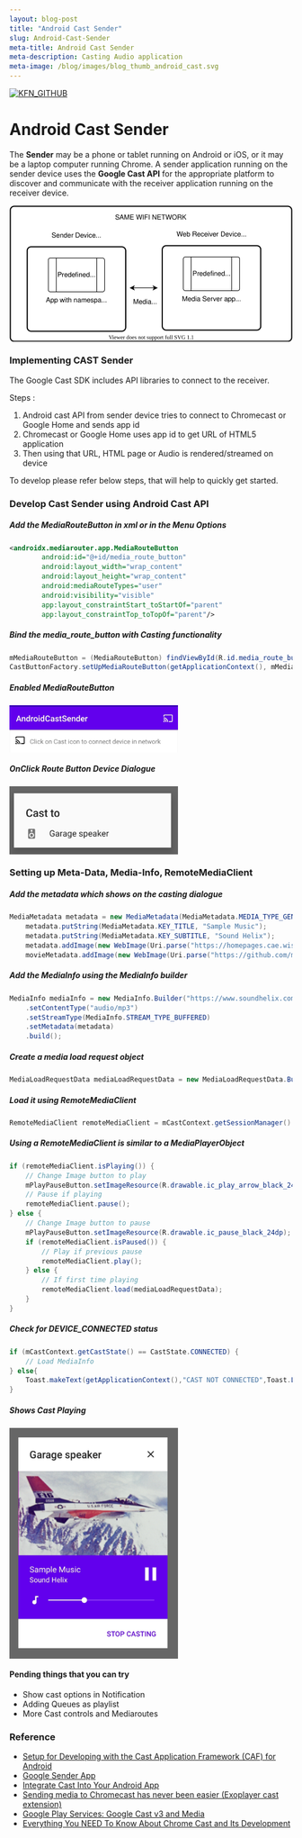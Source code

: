 ```yaml
---
layout: blog-post
title: "Android Cast Sender"
slug: Android-Cast-Sender
meta-title: Android Cast Sender
meta-description: Casting Audio application 
meta-image: /blog/images/blog_thumb_android_cast.svg
---
```

 [![KFN_GITHUB](https://img.shields.io/badge/<&nbsp;>&nbsp;Code-Github-black)](https://github.com/suhaas-livcd/AndroidCastSender)

# Android Cast Sender

The **Sender** may be a phone or tablet running on Android or iOS, or it may be a laptop computer running Chrome. A sender application running on the sender device uses the **Google Cast API** for the appropriate platform to discover and communicate with the receiver application running on the receiver device.

<img src="/blog/images/blog_androidcast_arch.svg" align="center" title="MainScreen">

### Implementing CAST Sender

The Google Cast SDK includes API libraries to connect to the receiver.

Steps :
1. Android cast API from sender device tries to connect to Chromecast or Google Home and sends app id
2. Chromecast or Google Home uses app id to get URL of HTML5 application
3. Then using that URL, HTML page or Audio is rendered/streamed on device

To develop please refer below steps, that will help to quickly get started.
### Develop Cast Sender using Android Cast API

##### Add the MediaRouteButton in xml or in the Menu Options
``` xml
<androidx.mediarouter.app.MediaRouteButton
        android:id="@+id/media_route_button"
        android:layout_width="wrap_content"
        android:layout_height="wrap_content"
        android:mediaRouteTypes="user"
        android:visibility="visible"
        app:layout_constraintStart_toStartOf="parent"
        app:layout_constraintTop_toTopOf="parent"/>
```

##### Bind the media_route_button with Casting functionality

``` java
mMediaRouteButton = (MediaRouteButton) findViewById(R.id.media_route_button);
CastButtonFactory.setUpMediaRouteButton(getApplicationContext(), mMediaRouteButton);
```

##### Enabled MediaRouteButton 

<img src="https://raw.githubusercontent.com/suhaas-livcd/AndroidCastSender/master/samples/CastDevicesAvailable.jpg" align="center" title="Casting Enabled" width="300" >

##### OnClick Route Button Device Dialogue

<img src="https://raw.githubusercontent.com/suhaas-livcd/AndroidCastSender/master/samples/CastDeviceChoosingDailogue.png" align="center" title="Available Cast devices in network" width="300" >


### Setting up Meta-Data, Media-Info, RemoteMediaClient
##### Add the metadata which shows on the casting dialogue

``` java
MediaMetadata metadata = new MediaMetadata(MediaMetadata.MEDIA_TYPE_GENERIC);
    metadata.putString(MediaMetadata.KEY_TITLE, "Sample Music");
    metadata.putString(MediaMetadata.KEY_SUBTITLE, "Sound Helix");
    metadata.addImage(new WebImage(Uri.parse("https://homepages.cae.wisc.edu/~ece533/images/airplane.png")));
    movieMetadata.addImage(new WebImage(Uri.parse("https://github.com/mkaflowski/HybridMediaPlayer/blob/master/images/cover.jpg?raw=true")));
```

##### Add the MediaInfo using the MediaInfo builder
``` java
MediaInfo mediaInfo = new MediaInfo.Builder("https://www.soundhelix.com/examples/mp3/SoundHelix-Song-1.mp3")
    .setContentType("audio/mp3")
    .setStreamType(MediaInfo.STREAM_TYPE_BUFFERED)
    .setMetadata(metadata)
    .build();
```

##### Create a media load request object
``` java
MediaLoadRequestData mediaLoadRequestData = new MediaLoadRequestData.Builder().setMediaInfo(mediaInfo).build();
```

##### Load it using RemoteMediaClient

``` java
RemoteMediaClient remoteMediaClient = mCastContext.getSessionManager().getCurrentCastSession().getRemoteMediaClient();
```

##### Using a RemoteMediaClient is similar to a MediaPlayerObject

``` java
if (remoteMediaClient.isPlaying()) {
    // Change Image button to play
    mPlayPauseButton.setImageResource(R.drawable.ic_play_arrow_black_24dp);
    // Pause if playing
    remoteMediaClient.pause();
} else {
    // Change Image button to pause
    mPlayPauseButton.setImageResource(R.drawable.ic_pause_black_24dp);
    if (remoteMediaClient.isPaused()) {
        // Play if previous pause
        remoteMediaClient.play();
    } else {
        // If first time playing
        remoteMediaClient.load(mediaLoadRequestData);
    }
}
```

##### Check for DEVICE_CONNECTED status
``` java
if (mCastContext.getCastState() == CastState.CONNECTED) {
    // Load MediaInfo
} else{
    Toast.makeText(getApplicationContext(),"CAST NOT CONNECTED",Toast.LENGTH_SHORT).show();
}
```

##### Shows Cast Playing

<img src="https://raw.githubusercontent.com/suhaas-livcd/AndroidCastSender/master/samples/AndroidCastSender_Cast_dialogue.png" align="center" title="Available Cast devices in network" width="300" >

#### Pending things that you can try
- Show cast options in Notification
- Adding Queues as playlist
- More Cast controls and Mediaroutes

### Reference
- [Setup for Developing with the Cast Application Framework (CAF) for Android](https://developers.google.com/cast/docs/android_sender)
- [Google Sender App](https://developers.google.com/cast/docs/design_checklist/sender)
- [Integrate Cast Into Your Android App](https://developers.google.com/cast/docs/android_sender/integrate)
- [Sending media to Chromecast has never been easier (Exoplayer cast extension)](https://medium.com/android-news/sending-media-to-chromecast-has-never-been-easier-c331eeef1e0a)
- [Google Play Services: Google Cast v3 and Media](https://code.tutsplus.com/tutorials/google-play-services-google-cast-v3-and-media--cms-26893)
- [Everything You NEED To Know About Chrome Cast and Its Development](https://www.azilen.com/blog/everything-need-know-chrome-cast-development/)